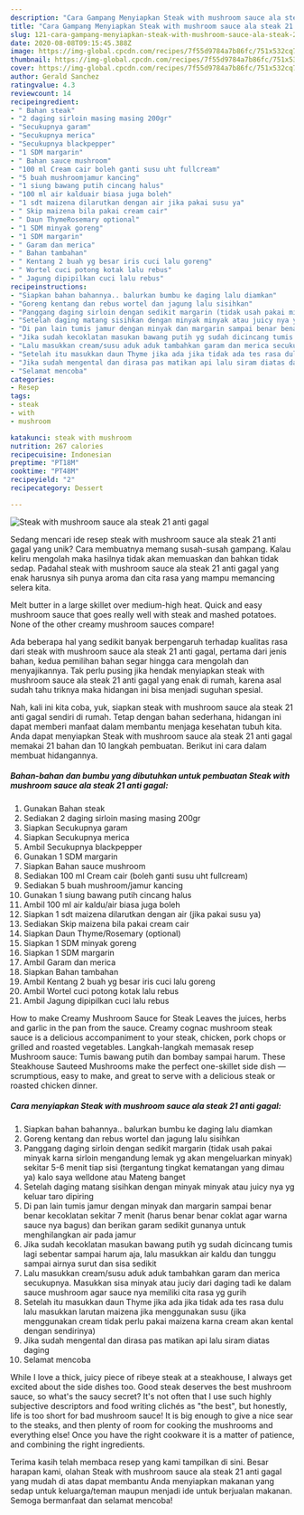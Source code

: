 ```yaml
---
description: "Cara Gampang Menyiapkan Steak with mushroom sauce ala steak 21 anti gagal yang Enak"
title: "Cara Gampang Menyiapkan Steak with mushroom sauce ala steak 21 anti gagal yang Enak"
slug: 121-cara-gampang-menyiapkan-steak-with-mushroom-sauce-ala-steak-21-anti-gagal-yang-enak
date: 2020-08-08T09:15:45.388Z
image: https://img-global.cpcdn.com/recipes/7f55d9784a7b86fc/751x532cq70/steak-with-mushroom-sauce-ala-steak-21-anti-gagal-foto-resep-utama.jpg
thumbnail: https://img-global.cpcdn.com/recipes/7f55d9784a7b86fc/751x532cq70/steak-with-mushroom-sauce-ala-steak-21-anti-gagal-foto-resep-utama.jpg
cover: https://img-global.cpcdn.com/recipes/7f55d9784a7b86fc/751x532cq70/steak-with-mushroom-sauce-ala-steak-21-anti-gagal-foto-resep-utama.jpg
author: Gerald Sanchez
ratingvalue: 4.3
reviewcount: 14
recipeingredient:
- " Bahan steak"
- "2 daging sirloin masing masing 200gr"
- "Secukupnya garam"
- "Secukupnya merica"
- "Secukupnya blackpepper"
- "1 SDM margarin"
- " Bahan sauce mushroom"
- "100 ml Cream cair boleh ganti susu uht fullcream"
- "5 buah mushroomjamur kancing"
- "1 siung bawang putih cincang halus"
- "100 ml air kalduair biasa juga boleh"
- "1 sdt maizena dilarutkan dengan air jika pakai susu ya"
- " Skip maizena bila pakai cream cair"
- " Daun ThymeRosemary optional"
- "1 SDM minyak goreng"
- "1 SDM margarin"
- " Garam dan merica"
- " Bahan tambahan"
- " Kentang 2 buah yg besar iris cuci lalu goreng"
- " Wortel cuci potong kotak lalu rebus"
- " Jagung dipipilkan cuci lalu rebus"
recipeinstructions:
- "Siapkan bahan bahannya.. balurkan bumbu ke daging lalu diamkan"
- "Goreng kentang dan rebus wortel dan jagung lalu sisihkan"
- "Panggang daging sirloin dengan sedikit margarin (tidak usah pakai minyak karna sirloin mengandung lemak yg akan mengeluarkan minyak) sekitar 5-6 menit tiap sisi (tergantung tingkat kematangan yang dimau ya) kalo saya welldone atau Mateng banget"
- "Setelah daging matang sisihkan dengan minyak minyak atau juicy nya yg keluar taro dipiring"
- "Di pan lain tumis jamur dengan minyak dan margarin sampai benar benar kecoklatan sekitar 7 menit (harus benar benar coklat agar warna sauce nya bagus) dan berikan garam sedikit gunanya untuk menghilangkan air pada jamur"
- "Jika sudah kecoklatan masukan bawang putih yg sudah dicincang tumis lagi sebentar sampai harum aja, lalu masukkan air kaldu dan tunggu sampai airnya surut dan sisa sedikit"
- "Lalu masukkan cream/susu aduk aduk tambahkan garam dan merica secukupnya. Masukkan sisa minyak atau juciy dari daging tadi ke dalam sauce mushroom agar sauce nya memiliki cita rasa yg gurih"
- "Setelah itu masukkan daun Thyme jika ada jika tidak ada tes rasa dulu lalu masukkan larutan maizena jika menggunakan susu (jika menggunakan cream tidak perlu pakai maizena karna cream akan kental dengan sendirinya)"
- "Jika sudah mengental dan dirasa pas matikan api lalu siram diatas daging"
- "Selamat mencoba"
categories:
- Resep
tags:
- steak
- with
- mushroom

katakunci: steak with mushroom 
nutrition: 267 calories
recipecuisine: Indonesian
preptime: "PT18M"
cooktime: "PT48M"
recipeyield: "2"
recipecategory: Dessert

---
```



![Steak with mushroom sauce ala steak 21 anti gagal](https://img-global.cpcdn.com/recipes/7f55d9784a7b86fc/751x532cq70/steak-with-mushroom-sauce-ala-steak-21-anti-gagal-foto-resep-utama.jpg)

Sedang mencari ide resep steak with mushroom sauce ala steak 21 anti gagal yang unik? Cara membuatnya memang susah-susah gampang. Kalau keliru mengolah maka hasilnya tidak akan memuaskan dan bahkan tidak sedap. Padahal steak with mushroom sauce ala steak 21 anti gagal yang enak harusnya sih punya aroma dan cita rasa yang mampu memancing selera kita.

Melt butter in a large skillet over medium-high heat. Quick and easy mushroom sauce that goes really well with steak and mashed potatoes. None of the other creamy mushroom sauces compare!

Ada beberapa hal yang sedikit banyak berpengaruh terhadap kualitas rasa dari steak with mushroom sauce ala steak 21 anti gagal, pertama dari jenis bahan, kedua pemilihan bahan segar hingga cara mengolah dan menyajikannya. Tak perlu pusing jika hendak menyiapkan steak with mushroom sauce ala steak 21 anti gagal yang enak di rumah, karena asal sudah tahu triknya maka hidangan ini bisa menjadi suguhan spesial.


Nah, kali ini kita coba, yuk, siapkan steak with mushroom sauce ala steak 21 anti gagal sendiri di rumah. Tetap dengan bahan sederhana, hidangan ini dapat memberi manfaat dalam membantu menjaga kesehatan tubuh kita. Anda dapat menyiapkan Steak with mushroom sauce ala steak 21 anti gagal memakai 21 bahan dan 10 langkah pembuatan. Berikut ini cara dalam membuat hidangannya.

<!--inarticleads1-->

##### Bahan-bahan dan bumbu yang dibutuhkan untuk pembuatan Steak with mushroom sauce ala steak 21 anti gagal:

1. Gunakan  Bahan steak
1. Sediakan 2 daging sirloin masing masing 200gr
1. Siapkan Secukupnya garam
1. Siapkan Secukupnya merica
1. Ambil Secukupnya blackpepper
1. Gunakan 1 SDM margarin
1. Siapkan  Bahan sauce mushroom
1. Sediakan 100 ml Cream cair (boleh ganti susu uht fullcream)
1. Sediakan 5 buah mushroom/jamur kancing
1. Gunakan 1 siung bawang putih cincang halus
1. Ambil 100 ml air kaldu/air biasa juga boleh
1. Siapkan 1 sdt maizena dilarutkan dengan air (jika pakai susu ya)
1. Sediakan  Skip maizena bila pakai cream cair
1. Siapkan  Daun Thyme/Rosemary (optional)
1. Siapkan 1 SDM minyak goreng
1. Siapkan 1 SDM margarin
1. Ambil  Garam dan merica
1. Siapkan  Bahan tambahan
1. Ambil  Kentang 2 buah yg besar iris cuci lalu goreng
1. Ambil  Wortel cuci potong kotak lalu rebus
1. Ambil  Jagung dipipilkan cuci lalu rebus


How to make Creamy Mushroom Sauce for Steak Leaves the juices, herbs and garlic in the pan from the sauce. Creamy cognac mushroom steak sauce is a delicious accompaniment to your steak, chicken, pork chops or grilled and roasted vegetables. Langkah-langkah memasak resep Mushroom sauce: Tumis bawang putih dan bombay sampai harum. These Steakhouse Sauteed Mushrooms make the perfect one-skillet side dish — scrumptious, easy to make, and great to serve with a delicious steak or roasted chicken dinner. 

<!--inarticleads2-->

##### Cara menyiapkan Steak with mushroom sauce ala steak 21 anti gagal:

1. Siapkan bahan bahannya.. balurkan bumbu ke daging lalu diamkan
1. Goreng kentang dan rebus wortel dan jagung lalu sisihkan
1. Panggang daging sirloin dengan sedikit margarin (tidak usah pakai minyak karna sirloin mengandung lemak yg akan mengeluarkan minyak) sekitar 5-6 menit tiap sisi (tergantung tingkat kematangan yang dimau ya) kalo saya welldone atau Mateng banget
1. Setelah daging matang sisihkan dengan minyak minyak atau juicy nya yg keluar taro dipiring
1. Di pan lain tumis jamur dengan minyak dan margarin sampai benar benar kecoklatan sekitar 7 menit (harus benar benar coklat agar warna sauce nya bagus) dan berikan garam sedikit gunanya untuk menghilangkan air pada jamur
1. Jika sudah kecoklatan masukan bawang putih yg sudah dicincang tumis lagi sebentar sampai harum aja, lalu masukkan air kaldu dan tunggu sampai airnya surut dan sisa sedikit
1. Lalu masukkan cream/susu aduk aduk tambahkan garam dan merica secukupnya. Masukkan sisa minyak atau juciy dari daging tadi ke dalam sauce mushroom agar sauce nya memiliki cita rasa yg gurih
1. Setelah itu masukkan daun Thyme jika ada jika tidak ada tes rasa dulu lalu masukkan larutan maizena jika menggunakan susu (jika menggunakan cream tidak perlu pakai maizena karna cream akan kental dengan sendirinya)
1. Jika sudah mengental dan dirasa pas matikan api lalu siram diatas daging
1. Selamat mencoba


While I love a thick, juicy piece of ribeye steak at a steakhouse, I always get excited about the side dishes too. Good steak deserves the best mushroom sauce, so what&#39;s the saucy secret? It&#39;s not often that I use such highly subjective descriptors and food writing clichés as &#34;the best&#34;, but honestly, life is too short for bad mushroom sauce! It is big enough to give a nice sear to the steaks, and then plenty of room for cooking the mushrooms and everything else! Once you have the right cookware it is a matter of patience, and combining the right ingredients. 

Terima kasih telah membaca resep yang kami tampilkan di sini. Besar harapan kami, olahan Steak with mushroom sauce ala steak 21 anti gagal yang mudah di atas dapat membantu Anda menyiapkan makanan yang sedap untuk keluarga/teman maupun menjadi ide untuk berjualan makanan. Semoga bermanfaat dan selamat mencoba!
